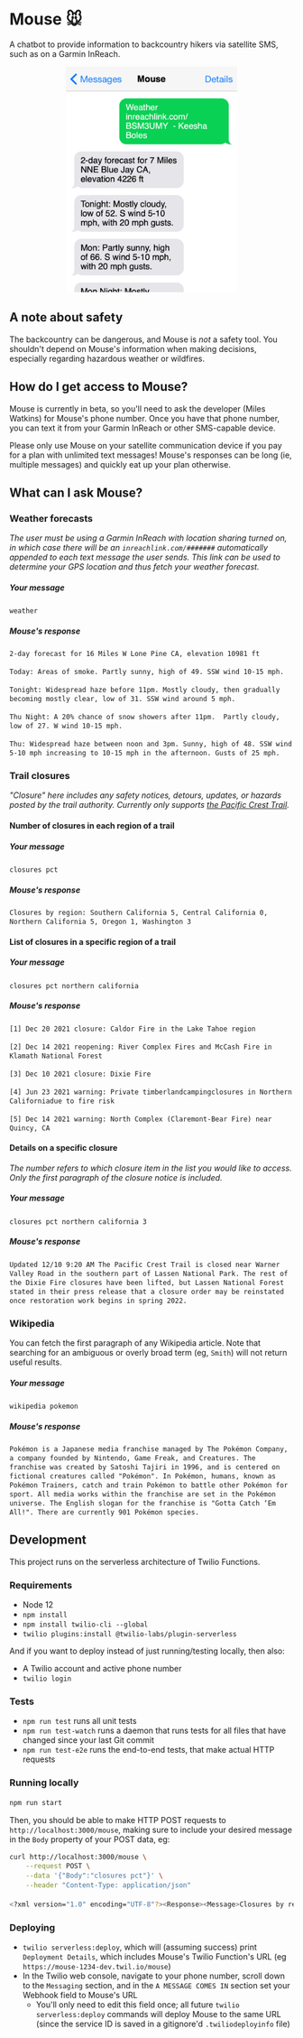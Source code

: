 # Mouse 🐭

A chatbot to provide information to backcountry hikers via satellite SMS, such as on a Garmin InReach.

<p align="center">
    <img src="https://github.com/mileswwatkins/Mouse/blob/main/README-weather-screenshot.png?raw=true" style="height: 400px;" />
</p>

## A note about safety

The backcountry can be dangerous, and Mouse is _not_ a safety tool. You shouldn't depend on Mouse's information when making decisions, especially regarding hazardous weather or wildfires.

## How do I get access to Mouse?

Mouse is currently in beta, so you'll need to ask the developer (Miles Watkins) for Mouse's phone number. Once you have that phone number, you can text it from your Garmin InReach or other SMS-capable device.

Please only use Mouse on your satellite communication device if you pay for a plan with unlimited text messages! Mouse's responses can be long (ie, multiple messages) and quickly eat up your plan otherwise.

## What can I ask Mouse?

### Weather forecasts

_The user must be using a Garmin InReach with location sharing turned on, in which case there will be an `inreachlink.com/#######` automatically appended to each text message the user sends. This link can be used to determine your GPS location and thus fetch your weather forecast._

##### Your message

```weather```

##### Mouse's response

```text
2-day forecast for 16 Miles W Lone Pine CA, elevation 10981 ft

Today: Areas of smoke. Partly sunny, high of 49. SSW wind 10-15 mph.

Tonight: Widespread haze before 11pm. Mostly cloudy, then gradually becoming mostly clear, low of 31. SSW wind around 5 mph.

Thu Night: A 20% chance of snow showers after 11pm.  Partly cloudy, low of 27. W wind 10-15 mph.

Thu: Widespread haze between noon and 3pm. Sunny, high of 48. SSW wind 5-10 mph increasing to 10-15 mph in the afternoon. Gusts of 25 mph.
```

### Trail closures

_"Closure" here includes any safety notices, detours, updates, or hazards posted by the trail authority. Currently only supports [the Pacific Crest Trail](https://www.pcta.org)._

#### Number of closures in each region of a trail

##### Your message

```closures pct```

##### Mouse's response

```text
Closures by region: Southern California 5, Central California 0, Northern California 5, Oregon 1, Washington 3
```

#### List of closures in a specific region of a trail

##### Your message

```closures pct northern california```

##### Mouse's response

```text
[1] Dec 20 2021 closure: Caldor Fire in the Lake Tahoe region

[2] Dec 14 2021 reopening: River Complex Fires and McCash Fire in Klamath National Forest

[3] Dec 10 2021 closure: Dixie Fire

[4] Jun 23 2021 warning: Private timberlandcampingclosures in Northern Californiadue to fire risk

[5] Dec 14 2021 warning: North Complex (Claremont-Bear Fire) near Quincy, CA
```

#### Details on a specific closure

_The number refers to which closure item in the list you would like to access. Only the first paragraph of the closure notice is included._

##### Your message

```closures pct northern california 3```

##### Mouse's response

```text
Updated 12/10 9:20 AM The Pacific Crest Trail is closed near Warner Valley Road in the southern part of Lassen National Park. The rest of the Dixie Fire closures have been lifted, but Lassen National Forest stated in their press release that a closure order may be reinstated once restoration work begins in spring 2022.
```

### Wikipedia

You can fetch the first paragraph of any Wikipedia article. Note that searching for an ambiguous or overly broad term (eg, `Smith`) will not return useful results.

##### Your message

```wikipedia pokemon```

##### Mouse's response

```text
Pokémon is a Japanese media franchise managed by The Pokémon Company, a company founded by Nintendo, Game Freak, and Creatures. The franchise was created by Satoshi Tajiri in 1996, and is centered on fictional creatures called "Pokémon". In Pokémon, humans, known as Pokémon Trainers, catch and train Pokémon to battle other Pokémon for sport. All media works within the franchise are set in the Pokémon universe. The English slogan for the franchise is "Gotta Catch ‘Em All!". There are currently 901 Pokémon species.
```

## Development

This project runs on the serverless architecture of Twilio Functions.

### Requirements

- Node 12
- `npm install`
- `npm install twilio-cli --global`
- `twilio plugins:install @twilio-labs/plugin-serverless`

And if you want to deploy instead of just running/testing locally, then also:

- A Twilio account and active phone number
- `twilio login`

### Tests

- `npm run test` runs all unit tests
- `npm run test-watch` runs a daemon that runs tests for all files that have changed since your last Git commit
- `npm run test-e2e` runs the end-to-end tests, that make actual HTTP requests

### Running locally

```sh
npm run start
```

Then, you should be able to make HTTP POST requests to `http://localhost:3000/mouse`, making sure to include your desired message in the `Body` property of your POST data, eg:

```sh
curl http://localhost:3000/mouse \
    --request POST \
    --data '{"Body":"closures pct"}' \
    --header "Content-Type: application/json"

<?xml version="1.0" encoding="UTF-8"?><Response><Message>Closures by region: Southern California 5, Central California 0, Northern California 5, Oregon 1, Washington 3</Message><Message>To get a list of all closures in a region, include that region's name in your text (eg, text `closures central california`)</Message></Response>%
```

### Deploying

- `twilio serverless:deploy`, which will (assuming success) print `Deployment Details`, which includes Mouse's Twilio Function's URL (eg `https://mouse-1234-dev.twil.io/mouse`)
- In the Twilio web console, navigate to your phone number, scroll down to the `Messaging` section, and in the `A MESSAGE COMES IN` section set your Webhook field to Mouse's URL
  - You'll only need to edit this field once; all future `twilio serverless:deploy` commands will deploy Mouse to the same URL (since the service ID is saved in a gitignore'd `.twiliodeployinfo` file)
